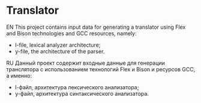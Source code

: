 # Translator
EN
This project contains input data for generating a translator using Flex and Bison technologies and GCC resources, namely:
 - l-file, lexical analyzer architecture;
 - y-file, the architecture of the parser.

RU
Данный проект содержит входные данные для генерации транслятора с использованием технологий Flex и Bison и ресурсов GCC, а именно:
 - l-файл, архитектура лексического анализатора;
 - y-файл, архитектура синтаксического анализатора.

